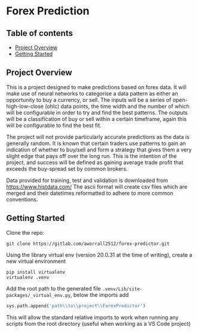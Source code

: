 Forex Prediction
=============
Table of contents
-------
* [Project Overview](#project-overview)
* [Getting Started](#getting-started)

Project Overview
-------
This is a project designed to make predictions based on forex data. It will make use of neural networks to categorise a data pattern as either an opportunity to buy a currency, or sell. The inputs will be a series of open-high-low-close (ohlc) data points, the time width and the number of which will be configurable in order to try and find the best patterns. The outputs will be a classification of buy or sell within a certain timeframe, again this will be configurable to find the best fit.

The project will not provide particularly accurate predictions as the data is generally random. It is known that certain traders use patterns to gain an indication of whether to buy/sell and form a strategy that gives them a very slight edge that pays off over the long run. This is the intention of the project, and success will be defined as gaining average trade profit that exceeds the buy-spread set by common brokers.

Data provided for training, test and validation is downloaded from https://www.histdata.com/ The ascii format will create csv files which are merged and their datetimes reformatted to adhere to more common conventions.


Getting Started
-------
Clone the repo:
```
git clone https://gitlab.com/aworrall2512/forex-predictor.git
```

Using the library virtual env (version 20.0.31 at the time of writing), create a new virtual environment
```
pip install virtualenv
virtualenv .venv
```
Add the root path to the generated file `.venv/Lib/site-packages/_virtual_env.py`, below the imports add

```python
sys.path.append('path\\to\\project\\ForexPredictor')
```
This will allow the standard relative imports to work when running any scripts from the root directory (useful when working as a VS Code project)
